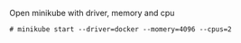 Open minikube with driver, memory and cpu

    # minikube start --driver=docker --momery=4096 --cpus=2

